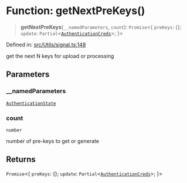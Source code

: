 # Function: getNextPreKeys()

> **getNextPreKeys**(`__namedParameters`, `count`): `Promise`\<\{ `preKeys`: \{\}; `update`: `Partial`\<[`AuthenticationCreds`](../type-aliases/AuthenticationCreds.md)\>; \}\>

Defined in: [src/Utils/signal.ts:148](https://github.com/Fokusdotid/Baileys/blob/d7495b24bcd136e35724329fba661cfcc0bc8eed/src/Utils/signal.ts#L148)

get the next N keys for upload or processing

## Parameters

### \_\_namedParameters

[`AuthenticationState`](../type-aliases/AuthenticationState.md)

### count

`number`

number of pre-keys to get or generate

## Returns

`Promise`\<\{ `preKeys`: \{\}; `update`: `Partial`\<[`AuthenticationCreds`](../type-aliases/AuthenticationCreds.md)\>; \}\>
